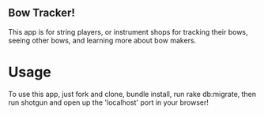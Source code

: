 ## Bow Tracker!

This app is for string players, or instrument shops for tracking their bows, seeing other bows, and learning more about bow makers.

# Usage

To use this app, just fork and clone, bundle install, run rake db:migrate, then run shotgun and open up the 'localhost' port in your browser!
